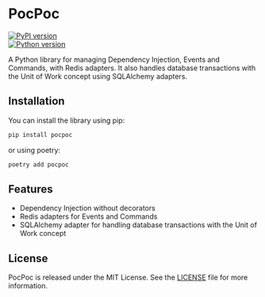 # PocPoc

[![PyPI version](https://badge.fury.io/py/pocpoc.svg)](https://badge.fury.io/py/pocpoc)\
[![Python version](https://img.shields.io/pypi/pyversions/pocpoc.svg)](https://pypi.python.org/pypi/pocpoc)

A Python library for managing Dependency Injection, Events and Commands, with Redis adapters. It also handles database transactions with the Unit of Work concept using SQLAlchemy adapters.

Installation
------------

You can install the library using pip:

```sh
pip install pocpoc
```

or using poetry:

```sh
poetry add pocpoc
```

Features
--------

- Dependency Injection without decorators
- Redis adapters for Events and Commands
- SQLAlchemy adapter for handling database transactions with the Unit of Work concept

<!-- Documentation
-------------

The full documentation can be found at [https://pocpoc.readthedocs.io/](https://pocpoc.readthedocs.io/). -->

<!-- Contributing
------------

Contributions are welcome! Please read the [contributing guidelines](CONTRIBUTING.md) for more information. -->

License
-------

PocPoc is released under the MIT License. See the [LICENSE](LICENSE) file for more information.
